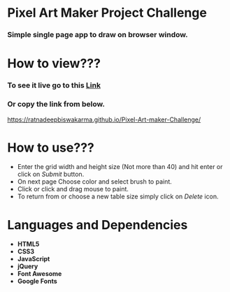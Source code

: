 # Pixel Art Maker Project Challenge

### Simple single page app to draw on browser window.

# How to view???

### To see it live go to this [Link](https://ratnadeepbiswakarma.github.io/Pixel-Art-maker-Challenge/)
### Or copy the link from below.
 https://ratnadeepbiswakarma.github.io/Pixel-Art-maker-Challenge/

# How to use???
 * Enter the grid width and height size (Not more than 40) and hit enter or click on _*Submit*_ button.
 * On next page Choose color and select brush to paint.
 * Click or click and drag mouse to paint.
 * To return from or choose a new table size simply click on _*Delete*_ icon.
 # Languages and Dependencies
 * **HTML5**
 * **CSS3**
 * **JavaScript**
 * **jQuery**
 * **Font Awesome**
 * **Google Fonts**
